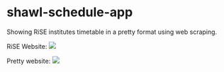 # shawl-schedule-app

Showing RiSE institutes timetable in a pretty format using web scraping.

RiSE Website:
<img src = "https://user-images.githubusercontent.com/34603371/115720083-574eb880-a39a-11eb-8dfb-5ab30a86a71e.png">

Pretty website:
<img src = "https://user-images.githubusercontent.com/34603371/115720100-5b7ad600-a39a-11eb-86a8-4d734b972743.png">
